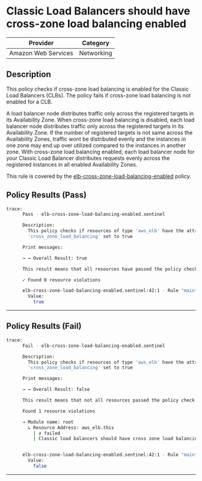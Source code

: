 # Classic Load Balancers should have cross-zone load balancing enabled

| Provider            | Category     |
|---------------------|--------------|
| Amazon Web Services | Networking   |

## Description

This policy checks if cross-zone load balancing is enabled for the Classic Load Balancers (CLBs). The policy fails if cross-zone load balancing is not enabled for a CLB.

A load balancer node distributes traffic only across the registered targets in its Availability Zone. When cross-zone load balancing is disabled, each load balancer node distributes traffic only across the registered targets in its Availability Zone. If the number of registered targets is not same across the Availability Zones, traffic wont be distributed evenly and the instances in one zone may end up over utilized compared to the instances in another zone. With cross-zone load balancing enabled, each load balancer node for your Classic Load Balancer distributes requests evenly across the registered instances in all enabled Availability Zones.

This rule is covered by the [elb-cross-zone-load-balancing-enabled](https://github.com/hashicorp/policy-library-NIST-Policy-Set-for-AWS-Terraform/blob/main/policies/elb/elb-cross-zone-load-balancing-enabled.sentinel) policy.

## Policy Results (Pass)
```bash
trace:
      Pass - elb-cross-zone-load-balancing-enabled.sentinel

      Description:
        This policy checks if resources of type 'aws_elb' have the attribute
        'cross_zone_load_balancing' set to true

      Print messages:

      → → Overall Result: true

      This result means that all resources have passed the policy check for the policy elb-cross-zone-load-balancing-enabled.

      ✓ Found 0 resource violations

      elb-cross-zone-load-balancing-enabled.sentinel:42:1 - Rule "main"
        Value:
          true
```

---

## Policy Results (Fail)
```bash
trace:
      Fail - elb-cross-zone-load-balancing-enabled.sentinel

      Description:
        This policy checks if resources of type 'aws_elb' have the attribute
        'cross_zone_load_balancing' set to true

      Print messages:

      → → Overall Result: false

      This result means that not all resources passed the policy check and the protected behavior is not allowed for the policy elb-cross-zone-load-balancing-enabled.

      Found 1 resource violations

      → Module name: root
        ↳ Resource Address: aws_elb.this
          | ✗ failed
          | Classic load balancers should have cross zone load balancing enabled. Refer to https://docs.aws.amazon.com/securityhub/latest/userguide/elb-controls.html#elb-9 for more details.


      elb-cross-zone-load-balancing-enabled.sentinel:42:1 - Rule "main"
        Value:
          false
```

---